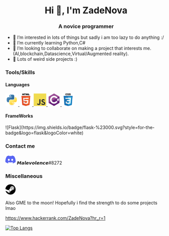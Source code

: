 <h1 align="center">Hi 👋, I'm ZadeNova</h1>
<h3 align="center">A novice programmer</h3>


- 👀 I’m interested in lots of things but sadly i am too lazy to do anything :/
- 🌱 I’m currently learning Python,C# 
- 💞️ I’m looking to collaborate on making a project that interests me.(AI,blockchain,Datascience,Virtual/Augmented reality).
- 🚀 Lots of weird side projects :)

<h3 align="left">Tools/Skills</h3>
<h4 align="left">Languages</h4>
<p align="left"><a href="https://www.python.org" target="_blank" rel="noreferrer"> <img src="https://raw.githubusercontent.com/devicons/devicon/master/icons/python/python-original.svg" alt="python" width="40" height="40"/> </a> 
<a href="https://www.w3.org/html/" target="_blank" rel="noreferrer"> <img src="https://raw.githubusercontent.com/devicons/devicon/master/icons/html5/html5-original-wordmark.svg" alt="html5" width="40" height="40"/> </a> 
<a href="https://developer.mozilla.org/en-US/docs/Web/JavaScript" target="_blank" rel="noreferrer"> <img src="https://raw.githubusercontent.com/devicons/devicon/master/icons/javascript/javascript-original.svg" alt="javascript" width="40" height="40"/> </a> 
<a href="https://www.w3schools.com/cs/" target="_blank" rel="noreferrer"> <img src="https://raw.githubusercontent.com/devicons/devicon/master/icons/csharp/csharp-original.svg" alt="csharp" width="40" height="40"/> </a> 
<a href="https://www.w3schools.com/css/" target="_blank" rel="noreferrer"> <img src="https://raw.githubusercontent.com/devicons/devicon/master/icons/css3/css3-original-wordmark.svg" alt="css3" width="40" height="40"/> </a> 

</p>
<h4 align="left">FrameWorks</h4>
![Flask](https://img.shields.io/badge/flask-%23000.svg?style=for-the-badge&logo=flask&logoColor=white)

<h3 align="left">Contact me</h3>
<p><img alt="Discord - 𝙈𝙖𝙡𝙚𝙫𝙤𝙡𝙚𝙣𝙘𝙚#8272" title="Discord - 𝙈𝙖𝙡𝙚𝙫𝙤𝙡𝙚𝙣𝙘𝙚#8272" height="32" width="32" src="Assets/discord.svg"> 𝙈𝙖𝙡𝙚𝙫𝙤𝙡𝙚𝙣𝙘𝙚#8272</p>


<h3 align="left">Miscellaneous</h3>
<a href="https://steamcommunity.com/profiles/76561198334933644/"><img alt="Steam" height="32" width="32" src="Assets/steam.svg"></a>

Also GME to the moon!
Hopefully i find the strength to do some projects lmao

https://www.hackerrank.com/ZadeNova?hr_r=1

[![Top Langs](https://github-readme-stats.vercel.app/api/top-langs/?username=ZadeNova&langs_count=8&theme=cobalt)](https://github.com/anuraghazra/github-readme-stats)
